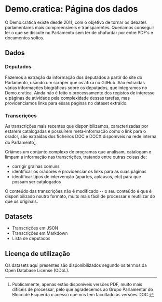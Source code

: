 Demo.cratica: Página dos dados
==============================

O Demo.cratica existe desde 2011, com o objetivo de tornar os debates parlamentares mais compreensíveis e transparentes. Queríamos conseguir ler o que se discute no Parlamento sem ter de chafurdar por entre PDF's e documentos soltos.

## Dados

### Deputados

Fazemos a extração da informação dos deputados a partir do site do Parlamento, usando um scraper que os afixa no GitHub. São extraídas várias informações biográficas sobre os deputados, que integramos no Demo.cratica. Ainda não é feito o processamento dos registos de interesse e páginas de atividade pela complexidade dessas tarefas, mas providenciamos links para essas páginas no dataset extraído.

### Transcrições

As transcrições mais recentes que disponibilizamos, caracterizadas por estarem catalogadas e possuírem meta-informação como o link para o orador, são extraídas dos ficheiros DOC e DOCX disponíveis na rede interna do Parlamento[^1]. 

Criámos um conjunto complexo de programas que analisam, catalogam e limpam a informação nas transcrições, tratando entre outras coisas de:

* corrigir gralhas comuns
* identificar os oradores e providenciar os links para as suas páginas
* identificar tipos de intervenção (apartes, aplausos, etc) para que possam ser catalogados

O conteúdo das transcrições não é modificado -- o seu conteúdo é que é disponibilizado noutro formato, muito mais fácil de processar e reutilizar do que os originais.

[^1]: Publicamente, apenas estão disponíveis versões PDF, muito mais difíceis de processar, pelo que agradecemos ao Grupo Parlamentar do Bloco de Esquerda o acesso que nos tem facultado às versões DOC.

## Datasets

* Transcrições em JSON
* Transcrições em Markdown
* Lista de deputados

## Licença de utilização

Os datasets aqui presentes são disponibilizados segundo os termos da Open Database License (ODbL).
